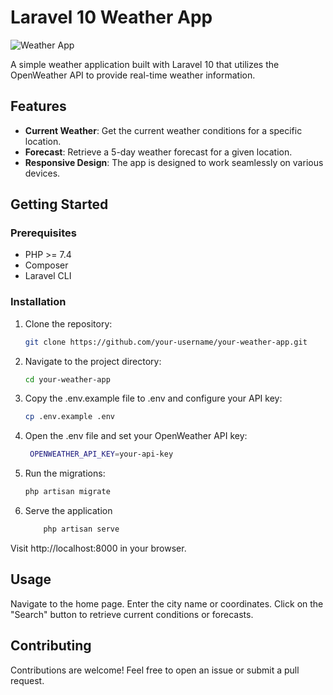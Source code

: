 # Laravel 10 Weather App

![Weather App](path/to/your/image.png)

A simple weather application built with Laravel 10 that utilizes the OpenWeather API to provide real-time weather information.

## Features

- **Current Weather**: Get the current weather conditions for a specific location.
- **Forecast**: Retrieve a 5-day weather forecast for a given location.
- **Responsive Design**: The app is designed to work seamlessly on various devices.

## Getting Started

### Prerequisites

- PHP >= 7.4
- Composer
- Laravel CLI

### Installation

1. Clone the repository:

   ```bash
   git clone https://github.com/your-username/your-weather-app.git

2. Navigate to the project directory:
   ```bash
   cd your-weather-app
3. Copy the .env.example file to .env and configure your API key:
   ```bash
   cp .env.example .env
4. Open the .env file and set your OpenWeather API key:
   ```bash
    OPENWEATHER_API_KEY=your-api-key
5. Run the migrations:
   ```bash
   php artisan migrate
6. Serve the application
    ```bash
        php artisan serve

Visit http://localhost:8000 in your browser.

## Usage
Navigate to the home page.
Enter the city name or coordinates.
Click on the "Search" button to retrieve current conditions or forecasts.
 
## Contributing
Contributions are welcome! Feel free to open an issue or submit a pull request.
